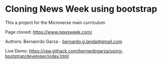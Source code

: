 # Cloning News Week using bootstrap

This a project for the Microverse main curriculum

Page cloned: https://www.newsweek.com/

Authors: Bernanrdo Garza - bernardo.g.landa@gmail.com

Live Demo: https://raw.githack.com/bernardogarza/using-bootstrap/developer/index.html
